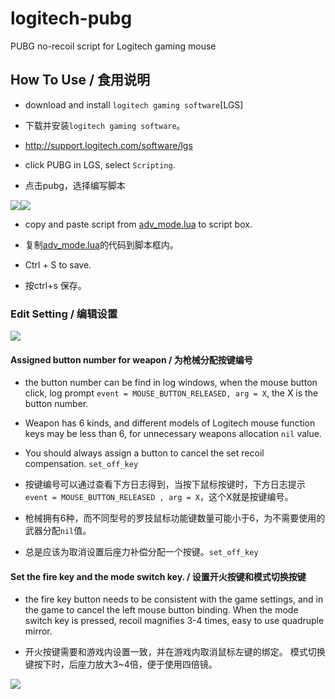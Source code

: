 # logitech-pubg
PUBG no-recoil script for Logitech gaming mouse 

## How To Use / 食用说明


- download and install `logitech gaming software`[LGS]
- 下载并安装`logitech gaming software`。
- http://support.logitech.com/software/lgs

- click PUBG in LGS, select `Scripting`.
- 点击pubg，选择编写脚本

![](https://github.com/liantian-cn/logitech-pubg/raw/master/20171014103015.png)![](https://github.com/liantian-cn/logitech-pubg/raw/master/20171014103649.png)


- copy and paste script from [adv_mode.lua](https://raw.githubusercontent.com/liantian-cn/logitech-pubg/master/adv_mode.lua) to script box.
- 复制[adv_mode.lua](https://raw.githubusercontent.com/liantian-cn/logitech-pubg/master/adv_mode.lua)的代码到脚本框内。

- Ctrl + S to save.
- 按ctrl+s 保存。

### Edit Setting / 编辑设置

![](https://github.com/liantian-cn/logitech-pubg/raw/master/20171014104238.png)
  
#### Assigned button number for weapon / 为枪械分配按键编号

- the button number can be find in log windows, when the mouse button click, log prompt `event = MOUSE_BUTTON_RELEASED, arg = X`, the X is the button number.
- Weapon has 6 kinds, and different models of Logitech mouse function keys may be less than 6, for unnecessary weapons allocation `nil` value.
- You should always assign a button to cancel the set recoil compensation. `set_off_key`
 
- 按键编号可以通过查看下方日志得到，当按下鼠标按键时，下方日志提示`event = MOUSE_BUTTON_RELEASED , arg = X`，这个X就是按键编号。
- 枪械拥有6种，而不同型号的罗技鼠标功能键数量可能小于6，为不需要使用的武器分配`nil`值。
- 总是应该为取消设置后座力补偿分配一个按键。`set_off_key`


#### Set the fire key and the mode switch key. / 设置开火按键和模式切换按键


- the fire key button needs to be consistent with the game settings, and in the game to cancel the left mouse button binding.
  When the mode switch key is pressed, recoil magnifies 3-4 times, easy to use quadruple mirror.

- 开火按键需要和游戏内设置一致，并在游戏内取消鼠标左键的绑定。
  模式切换键按下时，后座力放大3~4倍，便于使用四倍镜。

![](https://github.com/liantian-cn/logitech-pubg/raw/master/20171014110324.png)